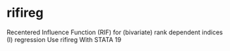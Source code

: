 # rifireg
Recentered Influence Function (RIF) for (bivariate) rank dependent indices (I) regression Use rifireg With STATA 19
